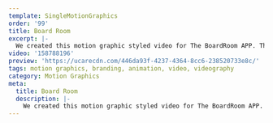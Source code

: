 ```yaml
---
template: SingleMotionGraphics
order: '99'
title: Board Room
excerpt: |-
  We created this motion graphic styled video for The BoardRoom APP. The first initiative in the security/share registry market, providing Clients, Employees and Investors with instant access to a suite of reports and notification of critical events.
video: '158788196'
preview: 'https://ucarecdn.com/446da93f-4237-4364-8cc6-238520733e8c/'
tags: motion graphics, branding, animation, video, videography
category: Motion Graphics
meta:
  title: Board Room
  description: |-
    We created this motion graphic styled video for The BoardRoom APP. The first initiative in the security/share registry market, providing Clients, Employees and Investors with instant access to a suite of reports and notification of critical events.
---
```

